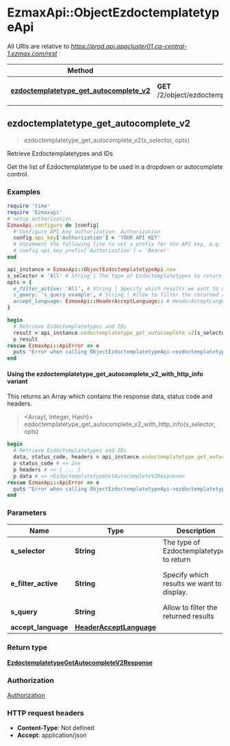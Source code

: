 # EzmaxApi::ObjectEzdoctemplatetypeApi

All URIs are relative to *https://prod.api.appcluster01.ca-central-1.ezmax.com/rest*

| Method | HTTP request | Description |
| ------ | ------------ | ----------- |
| [**ezdoctemplatetype_get_autocomplete_v2**](ObjectEzdoctemplatetypeApi.md#ezdoctemplatetype_get_autocomplete_v2) | **GET** /2/object/ezdoctemplatetype/getAutocomplete/{sSelector} | Retrieve Ezdoctemplatetypes and IDs |


## ezdoctemplatetype_get_autocomplete_v2

> <EzdoctemplatetypeGetAutocompleteV2Response> ezdoctemplatetype_get_autocomplete_v2(s_selector, opts)

Retrieve Ezdoctemplatetypes and IDs

Get the list of Ezdoctemplatetype to be used in a dropdown or autocomplete control.

### Examples

```ruby
require 'time'
require 'Ezmaxapi'
# setup authorization
EzmaxApi.configure do |config|
  # Configure API key authorization: Authorization
  config.api_key['Authorization'] = 'YOUR API KEY'
  # Uncomment the following line to set a prefix for the API key, e.g. 'Bearer' (defaults to nil)
  # config.api_key_prefix['Authorization'] = 'Bearer'
end

api_instance = EzmaxApi::ObjectEzdoctemplatetypeApi.new
s_selector = 'All' # String | The type of Ezdoctemplatetypes to return
opts = {
  e_filter_active: 'All', # String | Specify which results we want to display.
  s_query: 's_query_example', # String | Allow to filter the returned results
  accept_language: EzmaxApi::HeaderAcceptLanguage:: # HeaderAcceptLanguage | 
}

begin
  # Retrieve Ezdoctemplatetypes and IDs
  result = api_instance.ezdoctemplatetype_get_autocomplete_v2(s_selector, opts)
  p result
rescue EzmaxApi::ApiError => e
  puts "Error when calling ObjectEzdoctemplatetypeApi->ezdoctemplatetype_get_autocomplete_v2: #{e}"
end
```

#### Using the ezdoctemplatetype_get_autocomplete_v2_with_http_info variant

This returns an Array which contains the response data, status code and headers.

> <Array(<EzdoctemplatetypeGetAutocompleteV2Response>, Integer, Hash)> ezdoctemplatetype_get_autocomplete_v2_with_http_info(s_selector, opts)

```ruby
begin
  # Retrieve Ezdoctemplatetypes and IDs
  data, status_code, headers = api_instance.ezdoctemplatetype_get_autocomplete_v2_with_http_info(s_selector, opts)
  p status_code # => 2xx
  p headers # => { ... }
  p data # => <EzdoctemplatetypeGetAutocompleteV2Response>
rescue EzmaxApi::ApiError => e
  puts "Error when calling ObjectEzdoctemplatetypeApi->ezdoctemplatetype_get_autocomplete_v2_with_http_info: #{e}"
end
```

### Parameters

| Name | Type | Description | Notes |
| ---- | ---- | ----------- | ----- |
| **s_selector** | **String** | The type of Ezdoctemplatetypes to return |  |
| **e_filter_active** | **String** | Specify which results we want to display. | [optional][default to &#39;Active&#39;] |
| **s_query** | **String** | Allow to filter the returned results | [optional] |
| **accept_language** | [**HeaderAcceptLanguage**](.md) |  | [optional] |

### Return type

[**EzdoctemplatetypeGetAutocompleteV2Response**](EzdoctemplatetypeGetAutocompleteV2Response.md)

### Authorization

[Authorization](../README.md#Authorization)

### HTTP request headers

- **Content-Type**: Not defined
- **Accept**: application/json

